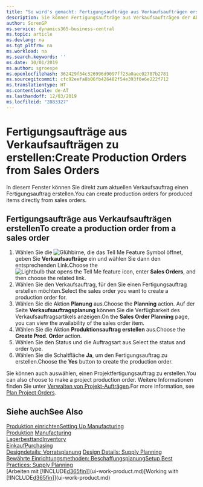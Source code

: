 ```yaml
---
title: "So wird's gemacht: Fertigungsaufträge aus Verkaufsaufträgen erstellen | Microsoft Docs"
description: Sie können Fertigungsaufträge aus Verkaufsaufträgen der Abteilung Vertrieb und Marketing erstellen.
author: SorenGP
ms.service: dynamics365-business-central
ms.topic: article
ms.devlang: na
ms.tgt_pltfrm: na
ms.workload: na
ms.search.keywords: ''
ms.date: 10/01/2019
ms.author: sgroespe
ms.openlocfilehash: 362429f34c326996d9097ff23a0aec02787b2781
ms.sourcegitcommit: cfc92eefa8b06fb426482f54e393f0e6e222f712
ms.translationtype: HT
ms.contentlocale: de-AT
ms.lasthandoff: 12/03/2019
ms.locfileid: "2883327"
---
```

# <a name="create-production-orders-from-sales-orders"></a><span data-ttu-id="93b3f-103">Fertigungsaufträge aus Verkaufsaufträgen zu erstellen:</span><span class="sxs-lookup"><span data-stu-id="93b3f-103">Create Production Orders from Sales Orders</span></span>
<span data-ttu-id="93b3f-104">In diesem Fenster können Sie direkt zum aktuellen Verkaufsauftrag einen Fertigungsauftrag erstellen.</span><span class="sxs-lookup"><span data-stu-id="93b3f-104">You can create production orders for produced items directly from sales orders.</span></span>  

## <a name="to-create-a-production-order-from-a-sales-order"></a><span data-ttu-id="93b3f-105">Fertigungsaufträge aus Verkaufsaufträgen erstellen</span><span class="sxs-lookup"><span data-stu-id="93b3f-105">To create a production order from a sales order</span></span>  

1.  <span data-ttu-id="93b3f-106">Wählen Sie die ![Glühbirne, die das Tell Me Feature](media/ui-search/search_small.png "Tell Me-Funktion") Symbol öffnet, geben Sie **Verkaufsaufträge** ein und wählen Sie dann den entsprechenden Link.</span><span class="sxs-lookup"><span data-stu-id="93b3f-106">Choose the ![Lightbulb that opens the Tell Me feature](media/ui-search/search_small.png "Tell me what you want to do") icon, enter **Sales Orders**, and then choose the related link.</span></span>  
2.  <span data-ttu-id="93b3f-107">Wählen Sie den Verkaufsauftrag, für den Sie einen Fertigungsauftrag erstellen möchten.</span><span class="sxs-lookup"><span data-stu-id="93b3f-107">Select the sales order you want to create a production order for.</span></span>  
3.  <span data-ttu-id="93b3f-108">Wählen Sie die Aktion **Planung** aus.</span><span class="sxs-lookup"><span data-stu-id="93b3f-108">Choose the **Planning** action.</span></span> <span data-ttu-id="93b3f-109">Auf der Seite **Verkaufsauftragsplanung** können Sie die Verfügbarkeit des Verkaufsauftragsartikels anzeigen.</span><span class="sxs-lookup"><span data-stu-id="93b3f-109">On the **Sales Order Planning** page, you can view the availability of the sales order item.</span></span>  
4.  <span data-ttu-id="93b3f-110">Wählen Sie die Aktion **Produktionsauftrag erstellen** aus.</span><span class="sxs-lookup"><span data-stu-id="93b3f-110">Choose the **Create Prod. Order** action.</span></span>  
5.  <span data-ttu-id="93b3f-111">Wählen Sie den Status und die Auftragsart aus.</span><span class="sxs-lookup"><span data-stu-id="93b3f-111">Select the status and order type.</span></span>  
6.  <span data-ttu-id="93b3f-112">Wählen Sie die Schaltfläche **Ja**, um den Fertigungsauftrag zu erstellen.</span><span class="sxs-lookup"><span data-stu-id="93b3f-112">Choose the **Yes** button to create the production order.</span></span>

<span data-ttu-id="93b3f-113">Sie können auch auswählen, einen Projektfertigungsauftrag zu erstellen.</span><span class="sxs-lookup"><span data-stu-id="93b3f-113">You can also choose to make a project production order.</span></span> <span data-ttu-id="93b3f-114">Weitere Informationen finden Sie unter [Verwalten von Projekt-Aufträgen](production-how-to-plan-project-orders.md).</span><span class="sxs-lookup"><span data-stu-id="93b3f-114">For more information, see [Plan Project Orders](production-how-to-plan-project-orders.md).</span></span>   

## <a name="see-also"></a><span data-ttu-id="93b3f-115">Siehe auch</span><span class="sxs-lookup"><span data-stu-id="93b3f-115">See Also</span></span>  
[<span data-ttu-id="93b3f-116">Produktion einrichten</span><span class="sxs-lookup"><span data-stu-id="93b3f-116">Setting Up Manufacturing</span></span>](production-configure-production-processes.md)  
<span data-ttu-id="93b3f-117">[Produktion](production-manage-manufacturing.md)  </span><span class="sxs-lookup"><span data-stu-id="93b3f-117">[Manufacturing](production-manage-manufacturing.md)  </span></span>  
[<span data-ttu-id="93b3f-118">Lagerbesttand</span><span class="sxs-lookup"><span data-stu-id="93b3f-118">Inventory</span></span>](inventory-manage-inventory.md)  
[<span data-ttu-id="93b3f-119">Einkauf</span><span class="sxs-lookup"><span data-stu-id="93b3f-119">Purchasing</span></span>](purchasing-manage-purchasing.md)  
<span data-ttu-id="93b3f-120">[Designdetails: Vorratsplanung](design-details-supply-planning.md) </span><span class="sxs-lookup"><span data-stu-id="93b3f-120">[Design Details: Supply Planning](design-details-supply-planning.md) </span></span>  
[<span data-ttu-id="93b3f-121">Bewährte Einrichtungsmethoden: Beschaffungsplanung</span><span class="sxs-lookup"><span data-stu-id="93b3f-121">Setup Best Practices: Supply Planning</span></span>](setup-best-practices-supply-planning.md)  
<span data-ttu-id="93b3f-122">[Arbeiten mit [!INCLUDE[d365fin](includes/d365fin_md.md)]](ui-work-product.md)</span><span class="sxs-lookup"><span data-stu-id="93b3f-122">[Working with [!INCLUDE[d365fin](includes/d365fin_md.md)]](ui-work-product.md)</span></span>
